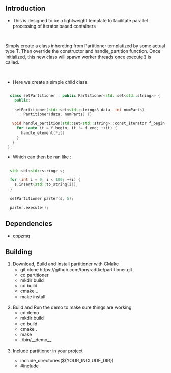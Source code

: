<h2> Introduction </h2>

  - This is designed to be a lightweight template to facilitate parallel processing of iterator based containers

  <br>

  <p>
    Simply create a class inhereting from Partitioner templatized by some actual type T. Then override the constructor
    and handle_partition function. Once initialized, this new class will spawn worker threads once execute() is called. 
  </p>

  <br>

  - Here we create a simple child class.
  
  ```cpp

    class setPartitioner : public Partitioner<std::set<std::string>> {
      public: 

      setPartitioner(std::set<std::string>& data, int numParts) 
        : Partitioner(data, numParts) {}

     void handle_partition(std::set<std::string>::const_iterator f_begin, std::set<std::string>::const_iterator f_end) {
       for (auto it = f_begin; it != f_end; ++it) { 
         handle_element(*it)
       }  
     }
   };

 ```

  - Which can then be ran like : 

  ```cpp

    std::set<std::string> s;

    for (int i = 0; i < 100; ++i) {
      s.insert(std::to_string(i));
    }

    setPartitioner parter(s, 5); 

    parter.execute();

  ```

<h2> Dependencies </h2>

  - [cppzmq](https://github.com/zeromq/cppzmq)


<h2> Building </h2>

<ol>
 <li> Download, Build and Install partitioner with CMake 
    <ul>
      <li> git clone https://github.com/tonyradtke/partitioner.git </li>
      <li> cd partitioner </li>
      <li> mkdir build </li>
      <li> cd build </li>
      <li> cmake .. </li>
      <li> make install </li>
    </ul>
  </li>
  <br>
  <li>  Build and Run the demo to make sure things are working 
    <ul> 
      <li> cd demo </li>
      <li> mkdir build </li>
      <li> cd build </li>
      <li> cmake . </li>
      <li> make </li>
      <li> ./bin/__demo__ </li>
    </ul>
  </li>
  <br>
  <li> Include partitioner in your project </li>
    <ul>
      <li> include_directories(${YOUR_INCLUDE_DIR})  </li>
      <li> #include <Partitioner.hh> </li>
    </ul> 
  </li>
  <br>
</ol>





